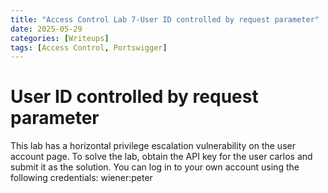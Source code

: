 ```yaml
---
title: "Access Control Lab 7-User ID controlled by request parameter"
date: 2025-05-29
categories: [Writeups]
tags: [Access Control, Portswigger]
---
```


# User ID controlled by request parameter 

 This lab has a horizontal privilege escalation vulnerability on the user account page.
 To solve the lab, obtain the API key for the user carlos and submit it as the solution.
 You can log in to your own account using the following credentials: wiener:peter 


